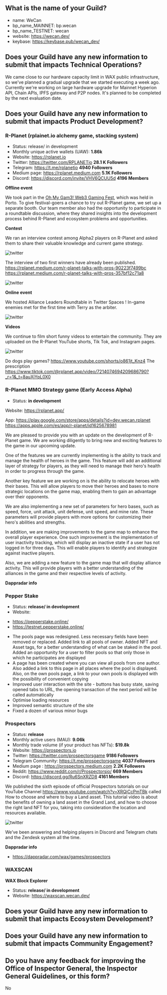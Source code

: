 ## What is the name of your Guild?

* name: WeCan
* bp_name_MAINNET: bp.wecan
* bp_name_TESTNET: wecan
* website: https://wecan.dev/
* keybase: https://keybase.pub/wecan_dev/

## Does your Guild have any new information to submit that impacts Technical Operations?

We came close to our hardware capacity limit in WAX public infrastructure, so we've planned a gradual upgrade that we started executing a week ago.
Currently we're working on large hardware upgrade for Mainnet Hyperion API, Chain APIs, IPFS gateway and P2P nodes.
It's planned to be completed by the next evaluation date.

## Does your Guild have any new information to submit that impacts Product Development?

### R-Planet (rplainet.io alchemy game, stacking system)
* Status: release/ in development
* Monthly unique active wallets (UAW): **1.86k**
* Website: https://rplanet.io
* Twitter: https://twitter.com/RPLANETio **28.1 K Followers**
* Telegram: https://t.me/rplanetio **4940 Followers**
* Medium page: https://rplanet.medium.com **5.1K Followers**
* Discord: https://discord.com/invite/VHV6QCUU5d **4196 Members**

**Offline event**

We took part in the [Oh My Gam3! Web3 Gaming Fest](https://www.omgporto.com/), which was held in Porto.
To give festival-goers a chance to try out R-Planet game, we set up a separate booth.
Our team member also had the opportunity to participate in a roundtable discussion, where they shared insights into the development process behind R-Planet and ecosystem problems and opportunities.

**Contest**

We ran an interview contest among Alpha2 players on R-Planet and asked them to share their valuable knowledge and current game strategy.

![twitter](https://github.com/We-Can-dev/waxguilds/blob/march-2023/reports/bp.wecan/images/wecan_image52.png)

The interview of two first winners have already been published.
https://rplanet.medium.com/r-planet-talks-with-pros-90223f7499bc
https://rplanet.medium.com/r-planet-talks-with-pros-357bf12c71a8

![twitter](https://github.com/We-Can-dev/waxguilds/blob/march-2023/reports/bp.wecan/images/wecan_image53.png)

**Online event**

We hosted Alliance Leaders Roundtable in Twitter Spaces ! In-game enemies met for the first time with Terry as the arbiter.

![twitter](https://github.com/We-Can-dev/waxguilds/blob/march-2023/reports/bp.wecan/images/wecan_image54.png)

**Videos**

We continue to film short funny videos to entertain the community. They are uploaded on the R-Planet YouTube shorts, Tik Tok, and Instagram pages.

![twitter](https://github.com/We-Can-dev/waxguilds/blob/march-2023/reports/bp.wecan/images/wecan_image55.png)

Do dogs play games? https://www.youtube.com/shorts/o861jt_Knz4
The prescription https://www.tiktok.com/@rplanet.app/video/7214074694209686790?_r=1&_t=8auXjYpL0X0

### R-Planet MMO Strategy game (Early Access Alpha)
* Status: **in development**

Website:
https://rplanet.app/

App:
https://play.google.com/store/apps/details?id=dev.wecan.rplanet
https://apps.apple.com/es/app/r-planet/id1625678981

We are pleased to provide you with an update on the development of R-Planet game. We are working diligently to bring new and exciting features to the game in our upcoming update.

One of the features we are currently implementing is the ability to track and manage the health of heroes in the game. This feature will add an additional layer of strategy for players, as they will need to manage their hero's health in order to progress through the game.

Another key feature we are working on is the ability to relocate heroes with their bases. This will allow players to move their heroes and bases to more strategic locations on the game map, enabling them to gain an advantage over their opponents.

We are also implementing a new set of parameters for hero bases, such as speed, force, unit attack, unit defense, unit speed, and mine rate. These parameters will provide players with more options for customizing their hero's abilities and strengths.

In addition, we are making improvements to the game map to enhance the overall player experience. One such improvement is the implementation of user inactivity tracking, which will display an inactive state if a user has not logged in for three days. This will enable players to identify and strategize against inactive players.

Also, we are adding a new feature to the game map that will display alliance activity. This will provide players with a better understanding of the alliances in the game and their respective levels of activity.

**Dappradar info**


### Pepper Stake
* Status: **release/ in development**
* Website:
 - https://pepperstake.online/
 - https://testnet.pepperstake.online/

 * The pools page was redesigned. Less necessary fields have been removed or replaced. Added link to all pools of owner. Added NFT and Asset tags, for a better understanding of what can be staked in the pool. Added an opportunity for a user to filter pools so that only those in which he participates are displayed
 * A page has been created where you can view all pools from one author. Also added a link to this page in all places where the pool is displayed. Also, on the own pools page, a link to your own pools is displayed with the possibility of convenient copying
 * Improved user interaction with the site - buttons has busy state, saving opened tabs to URL, the opening transaction of the next period will be called automatically
 * Optimise loading resources
 * Improved semantic structure of the site
 * Fixed a dozen of various minor bugs

### Prospectors
* Status: **release**
* Monthly active users (MAU): **9.06k**
* Monthly trade volume (if your product has NFTs): **$19.8k**
* Website: https://prospectors.io
* Twitter: https://twitter.com/prospectorsgame **9186 Followers**
* Telegram Community: https://t.me/prospectorsgame **4037 Followers**
* Medium page : https://prospectors.medium.com **2.2K Followers**
* Reddit: https://www.reddit.com/r/Prospectorsio/ **669 Members**
* Discord: https://discord.gg/Ru6SnXRZD8 **4161 Members**

We published the sixth episode of official Prospectors tutorials on our YouTube Channel https://www.youtube.com/watch?v=XRQjCcPmTBk called How to choose and where to buy a Land asset.  This tutorial video is about the benefits of owning a land asset in the Grand Land, and how to choose the right land NFT for you, taking into consideration the location and resources available.

![twitter](https://github.com/We-Can-dev/waxguilds/blob/march-2023/reports/bp.wecan/images/wecan_image56.png)

We’ve been answering and helping players in Discord and Telegram chats and the Zendesk system all the time.

**Dappradar info**
* https://dappradar.com/wax/games/prospectors

### WAXSCAN
**WAX Block Explorer**
* Status: **release/ in development**
* Website: https://waxscan.wecan.dev/


## Does your Guild have any new information to submit that impacts Ecosystem Development?


## Does your Guild have any new information to submit that impacts Community Engagement?

## Do you have any feedback for improving the Office of Inspector General, the Inspector General Guidelines, or this form?

No
